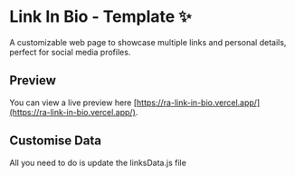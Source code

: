 # Link In Bio - Template ✨

A customizable web page to showcase multiple links and personal details, perfect for social media profiles.

## Preview

You can view a live preview here [https://ra-link-in-bio.vercel.app/](https://ra-link-in-bio.vercel.app/).

## Customise Data

All you need to do is update the linksData.js file
